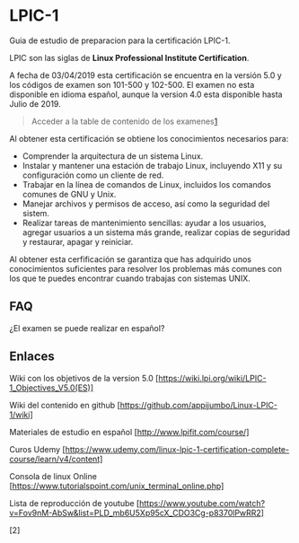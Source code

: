 # LPIC-1

Guia de estudio de preparacion para la certificación LPIC-1.

LPIC son las siglas de **Linux Professional Institute Certification**. 

A fecha de 03/04/2019 esta certificación se encuentra en la versión 5.0 y los códigos de examen son 101-500 y 102-500. El examen no esta disponible en idioma español, aunque la version 4.0 esta disponible hasta Julio de 2019.

>Acceder a la table de contenido de los examenes[1]

Al obtener esta certificación se obtiene los conocimientos necesarios para:

- Comprender la arquitectura de un sistema Linux.
- Instalar y mantener una estación de trabajo Linux, incluyendo X11 y  su configuración como un cliente de red.
- Trabajar en la línea de comandos de Linux, incluidos los comandos comunes de GNU y Unix.
- Manejar archivos y permisos de acceso, así como la seguridad del sistem.
- Realizar tareas de mantenimiento sencillas: ayudar a los usuarios, agregar usuarios a un sistema más grande, realizar copias de seguridad y restaurar, apagar y reiniciar.

Al obtener esta cerfificación se garantiza que has adquirido unos conocimientos suficientes para resolver los problemas más comunes con los que te puedes encontrar cuando trabajas con sistemas UNIX.

## FAQ

¿El examen se puede realizar en español?

## Enlaces

Wiki con los objetivos de la version 5.0
[https://wiki.lpi.org/wiki/LPIC-1_Objectives_V5.0(ES)]

Wiki del contenido en github
[https://github.com/appijumbo/Linux-LPIC-1/wiki]

Materiales de estudio en español
[http://www.lpifit.com/course/]

Curos Udemy
[https://www.udemy.com/linux-lpic-1-certification-complete-course/learn/v4/content]

Consola de linux Online
[https://www.tutorialspoint.com/unix_terminal_online.php]

Lista de reproducción de youtube
[https://www.youtube.com/watch?v=Fov9nM-AbSw&list=PLD_mb6U5Xp95cX_CDO3Cg-p8370lPwRR2]

[1]: contenido.md
[2]
